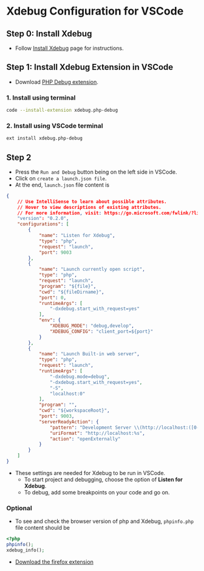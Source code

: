 # Xdebug Configuration for VSCode

## Step 0: Install Xdebug

- Follow [Install Xdebug](../linux/setup.necessary.features.on.linux.24.04.md#xdebug) page for instructions.

## Step 1: Install Xdebug Extension in VSCode

- Download [PHP Debug extension](https://marketplace.visualstudio.com/items?itemName=xdebug.php-debug).

### 1. Install using terminal

```bash
code --install-extension xdebug.php-debug
```

### 2. Install using VSCode terminal

```bash
ext install xdebug.php-debug
```

## Step 2

- Press the `Run and Debug` button being on the left side in VSCode.
- Click on `create a launch.json file`.
- At the end, `launch.json` file content is

```JSON
{
    // Use IntelliSense to learn about possible attributes.
    // Hover to view descriptions of existing attributes.
    // For more information, visit: https://go.microsoft.com/fwlink/?linkid=830387
    "version": "0.2.0",
    "configurations": [
        {
            "name": "Listen for Xdebug",
            "type": "php",
            "request": "launch",
            "port": 9003
        },
        {
            "name": "Launch currently open script",
            "type": "php",
            "request": "launch",
            "program": "${file}",
            "cwd": "${fileDirname}",
            "port": 0,
            "runtimeArgs": [
                "-dxdebug.start_with_request=yes"
            ],
            "env": {
                "XDEBUG_MODE": "debug,develop",
                "XDEBUG_CONFIG": "client_port=${port}"
            }
        },
        {
            "name": "Launch Built-in web server",
            "type": "php",
            "request": "launch",
            "runtimeArgs": [
                "-dxdebug.mode=debug",
                "-dxdebug.start_with_request=yes",
                "-S",
                "localhost:0"
            ],
            "program": "",
            "cwd": "${workspaceRoot}",
            "port": 9003,
            "serverReadyAction": {
                "pattern": "Development Server \\(http://localhost:([0-9]+)\\) started",
                "uriFormat": "http://localhost:%s",
                "action": "openExternally"
            }
        }
    ]
}
```

- These settings are needed for Xdebug to be run in VSCode.
  - To start project and debugging, choose the option of **Listen for Xdebug**.
  - To debug, add some breakpoints on your code and go on.

### Optional

- To see and check the browser version of php and Xdebug, `phpinfo.php` file content should be

```php
<?php
phpinfo();
xdebug_info();
```

- [Download the firefox extension](https://addons.mozilla.org/en-GB/firefox/addon/xdebug-helper-for-firefox/)
